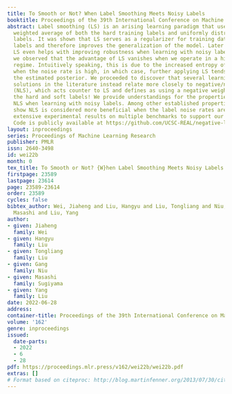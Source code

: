 ```yaml
---
title: To Smooth or Not? When Label Smoothing Meets Noisy Labels
booktitle: Proceedings of the 39th International Conference on Machine Learning
abstract: Label smoothing (LS) is an arising learning paradigm that uses the positively
  weighted average of both the hard training labels and uniformly distributed soft
  labels. It was shown that LS serves as a regularizer for training data with hard
  labels and therefore improves the generalization of the model. Later it was reported
  LS even helps with improving robustness when learning with noisy labels. However,
  we observed that the advantage of LS vanishes when we operate in a high label noise
  regime. Intuitively speaking, this is due to the increased entropy of P(noisy label|X)
  when the noise rate is high, in which case, further applying LS tends to “over-smooth”
  the estimated posterior. We proceeded to discover that several learning-with-noisy-labels
  solutions in the literature instead relate more closely to negative/not label smoothing
  (NLS), which acts counter to LS and defines as using a negative weight to combine
  the hard and soft labels! We provide understandings for the properties of LS and
  NLS when learning with noisy labels. Among other established properties, we theoretically
  show NLS is considered more beneficial when the label noise rates are high. We provide
  extensive experimental results on multiple benchmarks to support our findings too.
  Code is publicly available at https://github.com/UCSC-REAL/negative-label-smoothing.
layout: inproceedings
series: Proceedings of Machine Learning Research
publisher: PMLR
issn: 2640-3498
id: wei22b
month: 0
tex_title: To Smooth or Not? {W}hen Label Smoothing Meets Noisy Labels
firstpage: 23589
lastpage: 23614
page: 23589-23614
order: 23589
cycles: false
bibtex_author: Wei, Jiaheng and Liu, Hangyu and Liu, Tongliang and Niu, Gang and Sugiyama,
  Masashi and Liu, Yang
author:
- given: Jiaheng
  family: Wei
- given: Hangyu
  family: Liu
- given: Tongliang
  family: Liu
- given: Gang
  family: Niu
- given: Masashi
  family: Sugiyama
- given: Yang
  family: Liu
date: 2022-06-28
address:
container-title: Proceedings of the 39th International Conference on Machine Learning
volume: '162'
genre: inproceedings
issued:
  date-parts:
  - 2022
  - 6
  - 28
pdf: https://proceedings.mlr.press/v162/wei22b/wei22b.pdf
extras: []
# Format based on citeproc: http://blog.martinfenner.org/2013/07/30/citeproc-yaml-for-bibliographies/
---
```

